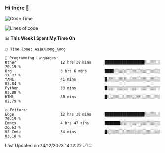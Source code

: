 ### Hi there 👋

<!--
**nicehiro/nicehiro** is a ✨ _special_ ✨ repository because its `README.md` (this file) appears on your GitHub profile.

Here are some ideas to get you started:

- 🔭 I’m currently working on ...
- 🌱 I’m currently learning ...
- 👯 I’m looking to collaborate on ...
- 🤔 I’m looking for help with ...
- 💬 Ask me about ...
- 📫 How to reach me: ...
- 😄 Pronouns: ...
- ⚡ Fun fact: ...
-->

<!--START_SECTION:waka-->
![Code Time](http://img.shields.io/badge/Code%20Time-174%20hrs%2031%20mins-blue)

![Lines of code](https://img.shields.io/badge/From%20Hello%20World%20I%27ve%20Written-2.6%20million%20lines%20of%20code-blue)

📊 **This Week I Spent My Time On** 

```text
🕑︎ Time Zone: Asia/Hong_Kong

💬 Programming Languages: 
Other                    12 hrs 38 mins      ██████████████████░░░░░░░   70.19 % 
Org                      3 hrs 6 mins        ████░░░░░░░░░░░░░░░░░░░░░   17.23 % 
YAML                     41 mins             █░░░░░░░░░░░░░░░░░░░░░░░░   03.84 % 
Python                   33 mins             █░░░░░░░░░░░░░░░░░░░░░░░░   03.08 % 
HTML                     30 mins             █░░░░░░░░░░░░░░░░░░░░░░░░   02.79 % 

🔥 Editors: 
Edge                     12 hrs 38 mins      ██████████████████░░░░░░░   70.19 % 
Emacs                    4 hrs 47 mins       ███████░░░░░░░░░░░░░░░░░░   26.63 % 
VS Code                  34 mins             █░░░░░░░░░░░░░░░░░░░░░░░░   03.18 % 
```


 Last Updated on 24/12/2023 14:12:22 UTC
<!--END_SECTION:waka-->

